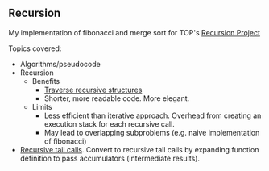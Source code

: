 ## Recursion

My implementation of fibonacci and merge sort for TOP's [Recursion Project](https://www.theodinproject.com/lessons/javascript-recursion)

Topics covered:
- Algorithms/pseudocode
- Recursion
    - Benefits
        - [Traverse recursive structures](https://javascript.info/recursion#recursive-traversals)
        - Shorter, more readable code. More elegant.
    - Limits
        - Less efficient than iterative approach. Overhead from creating an execution stack for each recursive call.
        - May lead to overlapping subproblems (e.g. naive implementation of fibonacci)
- [Recursive tail calls](https://webdocs.cs.ualberta.ca/~holte/T26/efficient-rec.html). Convert to recursive tail calls by expanding function definition to pass accumulators (intermediate results).
